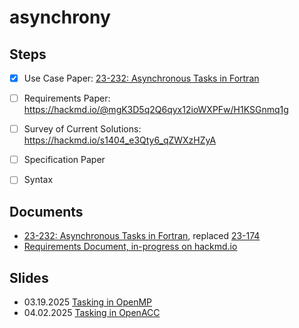 # asynchrony


## Steps
- [X] Use Case Paper: [23-232: Asynchronous Tasks in Fortran](https://j3-fortran.org/doc/year/23/23-232.pdf)
- [ ] Requirements Paper: https://hackmd.io/@mgK3D5q2Q6qyx12ioWXPFw/H1KSGnmq1g
- [ ] Survey of Current Solutions: https://hackmd.io/s1404_e3Qty6_qZWXzHZyA
- [ ] Specification Paper
- [ ] Syntax


## Documents
- [23-232: Asynchronous Tasks in Fortran](https://j3-fortran.org/doc/year/23/23-232.pdf), replaced [23-174](https://j3-fortran.org/doc/year/23/23-174.pdf)
- [Requirements Document, in-progress on hackmd.io](https://hackmd.io/@mgK3D5q2Q6qyx12ioWXPFw/H1KSGnmq1g)

## Slides
- 03.19.2025 [Tasking in OpenMP](slides/tasking_in_OpenMP.pdf)
- 04.02.2025 [Tasking in OpenACC](slides/tasking_in_OpenACC.pdf)
